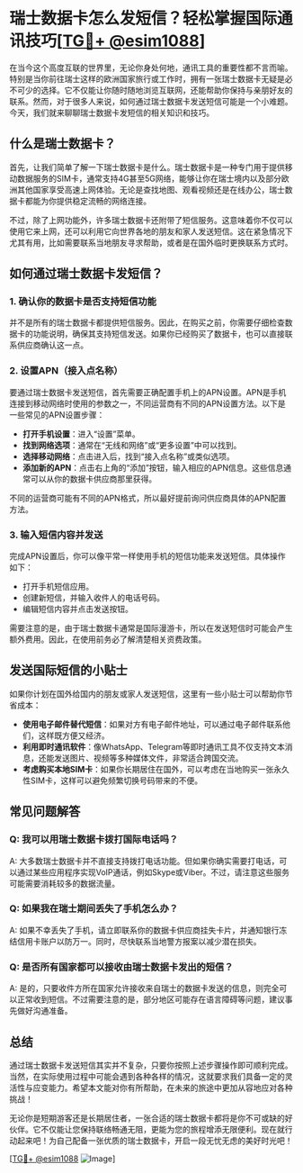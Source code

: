 # 瑞士数据卡怎么发短信？轻松掌握国际通讯技巧[[TG💪+ @esim1088](https://t.me/s/esim1088)]

在当今这个高度互联的世界里，无论你身处何地，通讯工具的重要性都不言而喻。特别是当你前往瑞士这样的欧洲国家旅行或工作时，拥有一张瑞士数据卡无疑是必不可少的选择。它不仅能让你随时随地浏览互联网，还能帮助你保持与亲朋好友的联系。然而，对于很多人来说，如何通过瑞士数据卡发送短信可能是一个小难题。今天，我们就来聊聊瑞士数据卡发短信的相关知识和技巧。

## 什么是瑞士数据卡？

首先，让我们简单了解一下瑞士数据卡是什么。瑞士数据卡是一种专门用于提供移动数据服务的SIM卡，通常支持4G甚至5G网络，能够让你在瑞士境内以及部分欧洲其他国家享受高速上网体验。无论是查找地图、观看视频还是在线办公，瑞士数据卡都能为你提供稳定流畅的网络连接。

不过，除了上网功能外，许多瑞士数据卡还附带了短信服务。这意味着你不仅可以使用它来上网，还可以利用它向世界各地的朋友和家人发送短信。这在紧急情况下尤其有用，比如需要联系当地朋友寻求帮助，或者是在国外临时更换联系方式时。

## 如何通过瑞士数据卡发短信？

### 1. 确认你的数据卡是否支持短信功能

并不是所有的瑞士数据卡都提供短信服务。因此，在购买之前，你需要仔细检查数据卡的功能说明，确保其支持短信发送。如果你已经购买了数据卡，也可以直接联系供应商确认这一点。

### 2. 设置APN（接入点名称）

要通过瑞士数据卡发送短信，首先需要正确配置手机上的APN设置。APN是手机连接到移动网络时使用的参数之一，不同运营商有不同的APN设置方法。以下是一些常见的APN设置步骤：

- **打开手机设置**：进入“设置”菜单。
- **找到网络选项**：通常在“无线和网络”或“更多设置”中可以找到。
- **选择移动网络**：点击进入后，找到“接入点名称”或类似选项。
- **添加新的APN**：点击右上角的“添加”按钮，输入相应的APN信息。这些信息通常可以从你的数据卡供应商那里获得。

不同的运营商可能有不同的APN格式，所以最好提前询问供应商具体的APN配置方法。

### 3. 输入短信内容并发送

完成APN设置后，你可以像平常一样使用手机的短信功能来发送短信。具体操作如下：

- 打开手机短信应用。
- 创建新短信，并输入收件人的电话号码。
- 编辑短信内容并点击发送按钮。

需要注意的是，由于瑞士数据卡通常是国际漫游卡，所以在发送短信时可能会产生额外费用。因此，在使用前务必了解清楚相关资费政策。

## 发送国际短信的小贴士

如果你计划在国外给国内的朋友或家人发送短信，这里有一些小贴士可以帮助你节省成本：

- **使用电子邮件替代短信**：如果对方有电子邮件地址，可以通过电子邮件联系他们，这样既方便又经济。
- **利用即时通讯软件**：像WhatsApp、Telegram等即时通讯工具不仅支持文本消息，还能发送图片、视频等多种媒体文件，非常适合跨国交流。
- **考虑购买本地SIM卡**：如果你长期居住在国外，可以考虑在当地购买一张永久性SIM卡，这样可以避免频繁切换号码带来的不便。

## 常见问题解答

### Q: 我可以用瑞士数据卡拨打国际电话吗？

A: 大多数瑞士数据卡并不直接支持拨打电话功能。但如果你确实需要打电话，可以通过某些应用程序实现VoIP通话，例如Skype或Viber。不过，请注意这些服务可能需要消耗较多的数据流量。

### Q: 如果我在瑞士期间丢失了手机怎么办？

A: 如果不幸丢失了手机，请立即联系你的数据卡供应商挂失卡片，并通知银行冻结信用卡账户以防万一。同时，尽快联系当地警方报案以减少潜在损失。

### Q: 是否所有国家都可以接收由瑞士数据卡发出的短信？

A: 是的，只要收件方所在国家允许接收来自瑞士的数据卡发送的信息，则完全可以正常收到短信。不过需要注意的是，部分地区可能存在语言障碍等问题，建议事先做好沟通准备。

## 总结

通过瑞士数据卡发送短信其实并不复杂，只要你按照上述步骤操作即可顺利完成。当然，在实际使用过程中可能会遇到各种各样的情况，这就要求我们具备一定的灵活性与应变能力。希望本文能对你有所帮助，在未来的旅途中更加从容地应对各种挑战！

无论你是短期游客还是长期居住者，一张合适的瑞士数据卡都将是你不可或缺的好伙伴。它不仅能让您保持联络畅通无阻，更能为您的旅程增添无限便利。现在就行动起来吧！为自己配备一张优质的瑞士数据卡，开启一段无忧无虑的美好时光吧！

[[TG💪+ @esim1088](https://t.me/s/esim1088) ![Image](https://i.postimg.cc/4NQfJmqS/Snipaste-2025-05-13-00-14-12.png)]